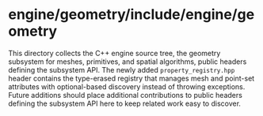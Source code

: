 # engine/geometry/include/engine/geometry

This directory collects the C++ engine source tree, the geometry subsystem for meshes, primitives, and spatial algorithms, public headers defining the subsystem API.
The newly added `property_registry.hpp` header contains the type-erased registry that manages mesh and point-set attributes with optional-based discovery instead of throwing exceptions.
Future additions should place additional contributions to public headers defining the subsystem API here to keep related work easy to discover.
